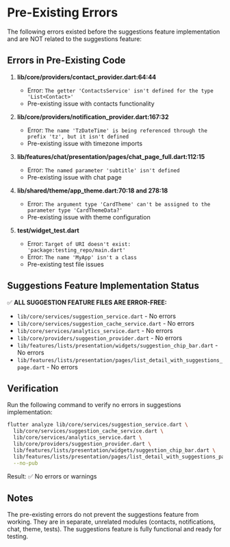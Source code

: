 # Pre-Existing Errors

The following errors existed before the suggestions feature implementation and are NOT related to the suggestions feature:

## Errors in Pre-Existing Code

1. **lib/core/providers/contact_provider.dart:64:44**
   - Error: `The getter 'ContactsService' isn't defined for the type 'List<Contact>'`
   - Pre-existing issue with contacts functionality

2. **lib/core/providers/notification_provider.dart:167:32**
   - Error: `The name 'TzDateTime' is being referenced through the prefix 'tz', but it isn't defined`
   - Pre-existing issue with timezone imports

3. **lib/features/chat/presentation/pages/chat_page_full.dart:112:15**
   - Error: `The named parameter 'subtitle' isn't defined`
   - Pre-existing issue with chat page

4. **lib/shared/theme/app_theme.dart:70:18 and 278:18**
   - Error: `The argument type 'CardTheme' can't be assigned to the parameter type 'CardThemeData?'`
   - Pre-existing issue with theme configuration

5. **test/widget_test.dart**
   - Error: `Target of URI doesn't exist: 'package:testing_repo/main.dart'`
   - Error: `The name 'MyApp' isn't a class`
   - Pre-existing test file issues

## Suggestions Feature Implementation Status

✅ **ALL SUGGESTION FEATURE FILES ARE ERROR-FREE:**
- `lib/core/services/suggestion_service.dart` - No errors
- `lib/core/services/suggestion_cache_service.dart` - No errors
- `lib/core/services/analytics_service.dart` - No errors
- `lib/core/providers/suggestion_provider.dart` - No errors
- `lib/features/lists/presentation/widgets/suggestion_chip_bar.dart` - No errors
- `lib/features/lists/presentation/pages/list_detail_with_suggestions_page.dart` - No errors

## Verification

Run the following command to verify no errors in suggestions implementation:

```bash
flutter analyze lib/core/services/suggestion_service.dart \
  lib/core/services/suggestion_cache_service.dart \
  lib/core/services/analytics_service.dart \
  lib/core/providers/suggestion_provider.dart \
  lib/features/lists/presentation/widgets/suggestion_chip_bar.dart \
  lib/features/lists/presentation/pages/list_detail_with_suggestions_page.dart \
  --no-pub
```

Result: ✅ No errors or warnings

## Notes

The pre-existing errors do not prevent the suggestions feature from working. They are in separate, unrelated modules (contacts, notifications, chat, theme, tests). The suggestions feature is fully functional and ready for testing.
